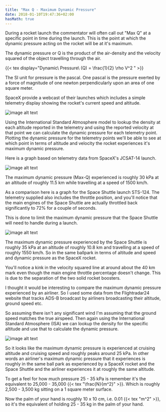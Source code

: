 ```yaml
---
title: "Max Q - Maximum Dynamic Pressure"
date: 2018-01-10T19:47:36+02:00
hasMath: true
---
```


During a rocket launch the commentator will often call out "Max Q" at a specific point in 
time during the launch. This is the point at which the dynamic pressure acting on the rocket 
will be at it's maximum.

The dynamic pressure or Q is the product of the air-density and the velocity squared of the 
object travelling through the air.

{{< tex display="Dynamic\ Pressure\ (Q) = \frac{1}{2} \rho V^2 " >}}

The SI unit for pressure is the pascal. One pascal is the pressure exerted by a force of magnitude
 of one newton perpendicularly upon an area of one square meter.

SpaceX provide a webcast of their launches which includes a simple telemetry display showing the 
rocket's current speed and altitude.

![image alt text](/images/max-q-maximum-dynamic-pressure/spacexjcsat14webcast.png)

Using the International Standard Atmosphere model to lookup the density at each altitude reported in 
the telemetry and using the reported velocity at that point we can calculate the dynamic pressure for 
each telemetry point. Plotting the dynamic pressure for the telemetry points we'll be able to see at 
which point in terms of altitude and velocity the rocket experiences it's maximum dynamic pressure.

Here is a graph based on telemetry data from SpaceX's JCSAT-14 launch.

![image alt text](/images/max-q-maximum-dynamic-pressure/spacex-jcsat14-standard-atmosphere.png)

The maximum dynamic pressure (Max-Q) experienced is roughly 30 kPa at an altitude of roughly 11.5 km 
while travelling at a speed of 1500 km/h.

As a comparison here is a graph for the Space Shuttle launch STS-124. The telemetry supplied also 
includes the throttle position, and you'll notice that the main engines of the Space Shuttle are actually 
throttled back significantly to 72% for a couple of seconds.

This is done to limit the maximum dynamic pressure that the Space Shuttle will need to handle during 
a launch.

![image alt text](/images/max-q-maximum-dynamic-pressure/nasasts124standardatmosphere.png)

The maximum dynamic pressure experienced by the Space Shuttle is roughly 35 kPa at an altitude of roughly 
10.8 km and travelling at a speed of roughly 1550 km/h. So in the same ballpark in terms of altitude and 
speed and dynamic pressure as the SpaceX rocket.

You'll notice a kink in the velocity squared line at around about the 40 km mark even though the main engine 
throttle percentage doesn't change. This is due to the separation of the two solid rocket boosters.

I thought it would be interesting to compare the maximum dynamic pressure experienced by an airliner. 
So I used some data from the Flightradar24 website that tracks ADS-B broadcast by airliners broadcasting 
their altitude, ground speed etc.

So assuming there isn't any significant wind I'm assuming that the ground speed matches the true airspeed. 
Then again using the International Standard Atmosphere (ISA) we can lookup the density for the specific 
altitude and use that to calculate the dynamic pressure.

![image alt text](/images/max-q-maximum-dynamic-pressure/airlinerstandardatmosphere.png)

So it looks like the maximum dynamic pressure is experienced at cruising altitude and cruising speed and 
roughly peaks around 25 kPa. In other words an airliner's maximum dynamic pressure that it experiences is 
roughly in the same ball park as experienced by a SpaceX rocket and the Space Shuttle and the airliner experiences 
it at roughly the same altitude.

To get a feel for how much pressure 25 - 35 kPa is remember it's the equivalent to 25,000 - 35,000 {{< tex "\frac{N}{m^2}" >}}. 
Which is roughly 2,500 - 3,500 kg sitting on a 1 square meter surface.

Now the palm of your hand is roughly 10 x 10 cm, i.e. 0.01 {{< tex "m^2" >}}, so it's the equivalent of holding 25 - 35 kg 
in the palm of your hand.

